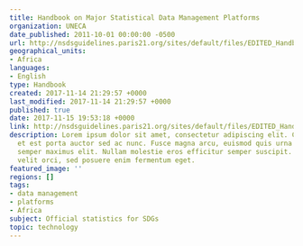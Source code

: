 ```yaml
---
title: Handbook on Major Statistical Data Management Platforms
organization: UNECA
date_published: 2011-10-01 00:00:00 -0500
url: http://nsdsguidelines.paris21.org/sites/default/files/EDITED_Handbook_SDMS_final_2-edited-clean.doc
geographical_units:
- Africa
languages:
- English
type: Handbook
created: 2017-11-14 21:29:57 +0000
last_modified: 2017-11-14 21:29:57 +0000
published: true
date: 2017-11-15 19:53:18 +0000
link: http://nsdsguidelines.paris21.org/sites/default/files/EDITED_Handbook_SDMS_final_2-edited-clean.doc
description: Lorem ipsum dolor sit amet, consectetur adipiscing elit. Cras in nibh
  et est porta auctor sed ac nunc. Fusce magna arcu, euismod quis urna elementum,
  semper maximus elit. Nullam molestie eros efficitur semper suscipit. Curabitur eleifend
  velit orci, sed posuere enim fermentum eget.
featured_image: ''
regions: []
tags:
- data management
- platforms
- Africa
subject: Official statistics for SDGs
topic: technology
---
```


